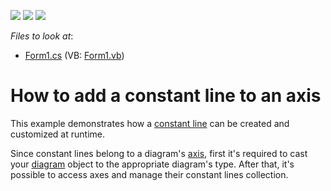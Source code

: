 <!-- default badges list -->
![](https://img.shields.io/endpoint?url=https://codecentral.devexpress.com/api/v1/VersionRange/128572485/22.2.1%2B)
[![](https://img.shields.io/badge/Open_in_DevExpress_Support_Center-FF7200?style=flat-square&logo=DevExpress&logoColor=white)](https://supportcenter.devexpress.com/ticket/details/E1370)
[![](https://img.shields.io/badge/📖_How_to_use_DevExpress_Examples-e9f6fc?style=flat-square)](https://docs.devexpress.com/GeneralInformation/403183)
<!-- default badges end -->
<!-- default file list -->
*Files to look at*:

* [Form1.cs](./CS/ConstLines/Form1.cs) (VB: [Form1.vb](./VB/ConstLines/Form1.vb))
<!-- default file list end -->
# How to add a constant line to an axis


This example demonstrates how a [constant line](https://docs.devexpress.com/WindowsForms/5783/controls-and-libraries/chart-control/axes/constant-lines) can be created and customized at runtime.

Since constant lines belong to a diagram's [axis](https://docs.devexpress.com/WindowsForms/5779/controls-and-libraries/chart-control/diagram/axes), first it's required to cast your [diagram](https://docs.devexpress.com/WindowsForms/5778/controls-and-libraries/chart-control/diagram) object to the appropriate diagram's type. After that, it's possible to access axes and manage their constant lines collection.
